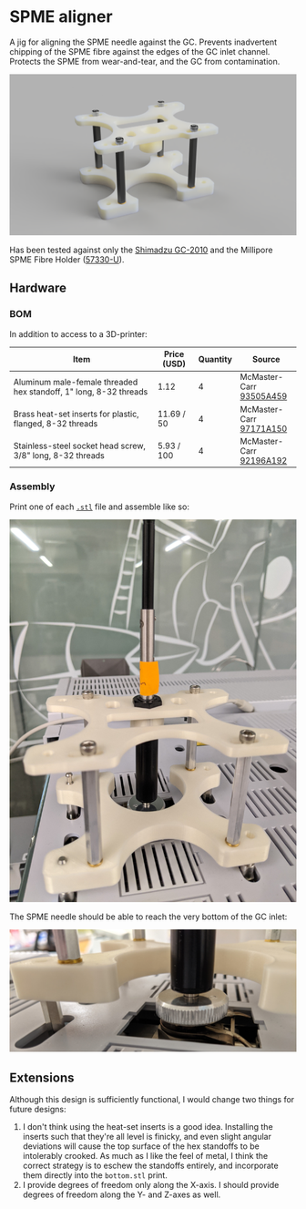 # SPME aligner

A jig for aligning the SPME needle against the GC. Prevents inadvertent chipping of the SPME fibre against the edges of the GC inlet channel.  Protects the SPME from wear-and-tear, and the GC from contamination. 

![render](docs/render.PNG)

Has been tested against only the [Shimadzu GC-2010](https://www.shimadzu.com/an/products/gas-chromatography/gas-chromatograph/gc-2010-pro/index.html) and the Millipore SPME Fibre Holder ([57330-U](https://www.sigmaaldrich.com/catalog/product/supelco/57330u?lang=en&region=US&cm_sp=Insite-_-caContent_prodMerch_gruModel-_-prodMerch10-1)). 

## Hardware

### BOM

In addition to access to a 3D-printer:

| Item                                                         | Price (USD) | Quantity | Source                                                       |
| ------------------------------------------------------------ | ----------- | -------- | ------------------------------------------------------------ |
| Aluminum male-female threaded hex standoff, 1" long, 8-32 threads | 1.12        | 4        | McMaster-Carr<br />[93505A459](https://www.mcmaster.com/93505A459/) |
| Brass heat-set inserts for plastic, flanged, 8-32 threads    | 11.69 / 50  | 4        | McMaster-Carr <br />[97171A150](https://www.mcmaster.com/97171A150/) |
| Stainless-steel socket head screw, 3/8" long, 8-32 threads   | 5.93 / 100  | 4        | McMaster-Carr<br />[92196A192](https://www.mcmaster.com/92196A192/) |

### Assembly

Print one of each [`.stl`](/STLs) file and assemble like so:

![photo](docs/photo.jpg)

The SPME needle should be able to reach the very bottom of the GC inlet:

![zoomed_photo](docs/zoomed_photo.jpg)

## Extensions

Although this design is sufficiently functional, I would change two things for future designs:

1. I don't think using the heat-set inserts is a good idea. Installing the inserts such that they're all level is finicky, and even slight angular deviations will cause the top surface of the hex standoffs to be intolerably crooked. As much as I like the feel of metal, I think the correct strategy is to eschew the standoffs entirely, and incorporate them directly into the `bottom.stl` print. 
2. I provide degrees of freedom only along the X-axis. I should provide degrees of freedom along the Y- and Z-axes as well. 